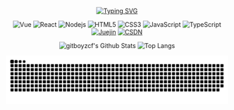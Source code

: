 <p align=center>
  <a href="https://github.com/gitboyzcf"><img src="https://readme-typing-svg.demolab.com?font=Fira+Code&weight=600&size=30&pause=1000&color=38C2FFE8&random=false&width=600&lines=Welcome+to+the+world+of+Boyzcf+!" alt="Typing SVG" /></a>
</p>

<div align=center>

<img src="https://img.shields.io/badge/Vue-42B883?style=for-the-badge&logo=vue.js&logoColor=white" alt="Vue">
<img src="https://img.shields.io/badge/React-5FC8E0?style=for-the-badge&logo=react&logoColor=white" alt="React">
<img src="https://img.shields.io/badge/Nodejs-417E38?style=for-the-badge&logo=node.js&logoColor=white" alt="Nodejs">
<img src="https://img.shields.io/badge/HTML5-red?style=for-the-badge&logo=html5&logoColor=white" alt="HTML5">
<img src="https://img.shields.io/badge/CSS3-blue?style=for-the-badge&logo=css3&logoColor=white" alt="CSS3">
<img src="https://img.shields.io/badge/JavaScript-yellow?style=for-the-badge&logo=javascript&logoColor=white" alt="JavaScript">
<img src="https://img.shields.io/badge/TypeScript-blue?style=for-the-badge&logo=typescript&logoColor=white" alt="TypeScript"><br/>
<a href="https://juejin.cn/user/853651045488455/posts"><img src="https://img.shields.io/badge/Juejin-1e80ff?style=for-the-badge&logo=juejin&logoColor=white" alt="Juejin"></a>
<a href="https://blog.csdn.net/qq_43775179"><img src="https://img.shields.io/badge/CSDN-FC5531?style=for-the-badge&logo=csdn&logoColor=white" alt="CSDN"></a>
</div>



<p align="center">
  <img height="190px" src="https://github-readme-stats.vercel.app/api?username=gitboyzcf&show_icons=true&theme=Default" alt="gitboyzcf's Github Stats" />
  <img height="190px" src="https://github-readme-stats.vercel.app/api/top-langs/?username=gitboyzcf&layout=compact" alt="Top Langs" />
</p>
<p align="center">
   <img src="https://github.com/Platane/snk/raw/output/github-contribution-grid-snake.svg" alt="Demo" style="max-width: 100%;">
</p>
